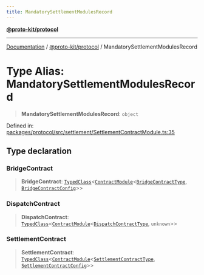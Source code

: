```yaml
---
title: MandatorySettlementModulesRecord
---
```


[**@proto-kit/protocol**](../README.md)

***

[Documentation](../../../README.md) / [@proto-kit/protocol](../README.md) / MandatorySettlementModulesRecord

# Type Alias: MandatorySettlementModulesRecord

> **MandatorySettlementModulesRecord**: `object`

Defined in: [packages/protocol/src/settlement/SettlementContractModule.ts:35](https://github.com/proto-kit/framework/blob/28efa802e3737fc3b77339148b307ef7246f3ef1/packages/protocol/src/settlement/SettlementContractModule.ts#L35)

## Type declaration

### BridgeContract

> **BridgeContract**: [`TypedClass`](../../common/type-aliases/TypedClass.md)\<[`ContractModule`](../classes/ContractModule.md)\<[`BridgeContractType`](BridgeContractType.md), [`BridgeContractConfig`](BridgeContractConfig.md)\>\>

### DispatchContract

> **DispatchContract**: [`TypedClass`](../../common/type-aliases/TypedClass.md)\<[`ContractModule`](../classes/ContractModule.md)\<[`DispatchContractType`](../interfaces/DispatchContractType.md), `unknown`\>\>

### SettlementContract

> **SettlementContract**: [`TypedClass`](../../common/type-aliases/TypedClass.md)\<[`ContractModule`](../classes/ContractModule.md)\<[`SettlementContractType`](../interfaces/SettlementContractType.md), [`SettlementContractConfig`](SettlementContractConfig.md)\>\>
